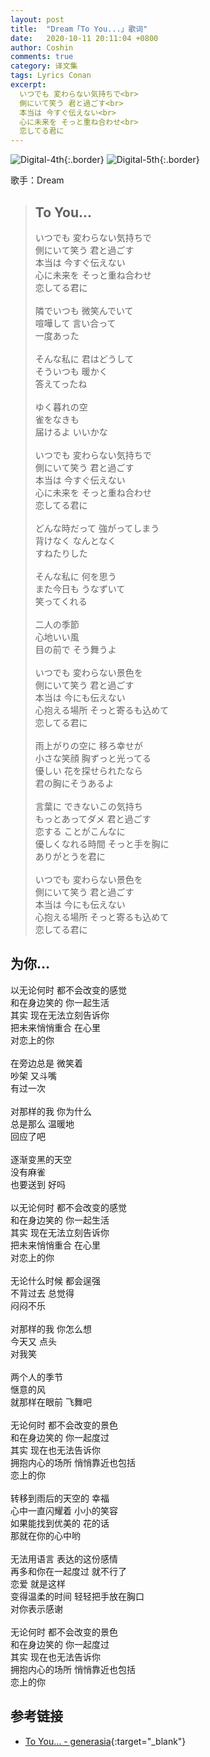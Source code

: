 ```yaml
---
layout: post
title:  "Dream「To You...」歌词"
date:   2020-10-11 20:11:04 +0800
author: Coshin
comments: true
category: 译文集
tags: Lyrics Conan
excerpt:
  いつでも 変わらない気持ちで<br>
  側にいて笑う 君と過ごす<br>
  本当は 今すぐ伝えない<br>
  心に未来を そっと重ね合わせ<br>
  恋してる君に
---
```

![Digital-4th](https://www.generasia.com/w/images/e/ee/Dreamtoyou.png){:.border}
![Digital-5th](https://www.generasia.com/w/images/2/21/Dreamtoyou2011.jpg){:.border}

歌手：Dream

<blockquote class="original">
  <h2>To You...</h2>
  <p>
    いつでも 変わらない気持ちで<br>
    側にいて笑う 君と過ごす<br>
    本当は 今すぐ伝えない<br>
    心に未来を そっと重ね合わせ<br>
    恋してる君に<br>
    <br>
    隣でいつも 微笑んでいて<br>
    喧嘩して 言い合って<br>
    一度あった<br>
    <br>
    そんな私に 君はどうして<br>
    そういつも 暖かく<br>
    答えてったね<br>
    <br>
    ゆく暮れの空<br>
    雀をなきも<br>
    届けるよ いいかな<br>
    <br>
    いつでも 変わらない気持ちで<br>
    側にいて笑う 君と過ごす<br>
    本当は 今すぐ伝えない<br>
    心に未来を そっと重ね合わせ<br>
    恋してる君に<br>
    <br>
    どんな時だって 強がってしまう<br>
    背けなく なんとなく<br>
    すねたりした<br>
    <br>
    そんな私に 何を思う<br>
    また今日も うなずいて<br>
    笑ってくれる<br>
    <br>
    二人の季節<br>
    心地いい風<br>
    目の前で そう舞うよ<br>
    <br>
    いつでも 変わらない景色を<br>
    側にいて笑う 君と過ごす<br>
    本当は 今にも伝えない<br>
    心抱える場所 そっと寄るも込めて<br>
    恋してる君に<br>
    <br>
    雨上がりの空に 移ろ幸せが<br>
    小さな笑顔 胸ずっと光ってる<br>
    優しい 花を探せられたなら<br>
    君の胸にそうあるよ<br>
    <br>
    言葉に できないこの気持ち<br>
    もっとあってダメ 君と過ごす<br>
    恋する ことがこんなに<br>
    優しくなれる時間 そっと手を胸に<br>
    ありがとうを君に<br>
    <br>
    いつでも 変わらない景色を<br>
    側にいて笑う 君と過ごす<br>
    本当は 今にも伝えない<br>
    心抱える場所 そっと寄るも込めて<br>
    恋してる君に
  </p>
</blockquote>

<div class="translation">
  <h2>为你…</h2>
  <p>
    以无论何时 都不会改变的感觉<br>
    和在身边笑的 你一起生活<br>
    其实 现在无法立刻告诉你<br>
    把未来悄悄重合 在心里<br>
    对恋上的你<br>
    <br>
    在旁边总是 微笑着<br>
    吵架 又斗嘴<br>
    有过一次<br>
    <br>
    对那样的我 你为什么<br>
    总是那么 温暖地<br>
    回应了吧<br>
    <br>
    逐渐变黑的天空<br>
    没有麻雀<br>
    也要送到 好吗<br>
    <br>
    以无论何时 都不会改变的感觉<br>
    和在身边笑的 你一起生活<br>
    其实 现在无法立刻告诉你<br>
    把未来悄悄重合 在心里<br>
    对恋上的你<br>
    <br>
    无论什么时候 都会逞强<br>
    不背过去 总觉得<br>
    闷闷不乐<br>
    <br>
    对那样的我 你怎么想<br>
    今天又 点头<br>
    对我笑<br>
    <br>
    两个人的季节<br>
    惬意的风<br>
    就那样在眼前 飞舞吧<br>
    <br>
    无论何时 都不会改变的景色<br>
    和在身边笑的 你一起度过<br>
    其实 现在也无法告诉你<br>
    拥抱内心的场所 悄悄靠近也包括<br>
    恋上的你<br>
    <br>
    转移到雨后的天空的 幸福<br>
    心中一直闪耀着 小小的笑容<br>
    如果能找到优美的 花的话<br>
    那就在你的心中哟<br>
    <br>
    无法用语言 表达的这份感情<br>
    再多和你在一起度过 就不行了<br>
    恋爱 就是这样<br>
    变得温柔的时间 轻轻把手放在胸口<br>
    对你表示感谢<br>
    <br>
    无论何时 都不会改变的景色<br>
    和在身边笑的 你一起度过<br>
    其实 现在也无法告诉你<br>
    拥抱内心的场所 悄悄靠近也包括<br>
    恋上的你
  </p>
</div>

## 参考链接

* [To You... - generasia](https://www.generasia.com/wiki/To_You...){:target="_blank"}
